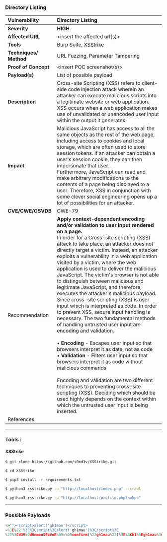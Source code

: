 ### Directory Listing

| Vulnerability          | Directory Listing                                                                                                                                                                                                                                                                                                                                                                                                                                                                                                                                                                                                                                                                                                                                                                                                                                                                                                                                                                                                                                                                                                                                                                                                                          |
|:---------------------- |:------------------------------------------------------------------------------------------------------------------------------------------------------------------------------------------------------------------------------------------------------------------------------------------------------------------------------------------------------------------------------------------------------------------------------------------------------------------------------------------------------------------------------------------------------------------------------------------------------------------------------------------------------------------------------------------------------------------------------------------------------------------------------------------------------------------------------------------------------------------------------------------------------------------------------------------------------------------------------------------------------------------------------------------------------------------------------------------------------------------------------------------------------------------------------------------------------------------------------------------ |
| **Severity**           | **HIGH**                                                                                                                                                                                                                                                                                                                                                                                                                                                                                                                                                                                                                                                                                                                                                                                                                                                                                                                                                                                                                                                                                                                                                                                                                                   |
| **Affected URL**       | <insert the affected url\(s\)>                                                                                                                                                                                                                                                                                                                                                                                                                                                                                                                                                                                                                                                                                                                                                                                                                                                                                                                                                                                                                                                                                                                                                                                                             |
| **Tools**              | Burp Suite, [XSStrike](https://github.com/gh1mau/vapt/blob/main/poc/directory_listing.md#xsstrike)                                                                                                                                                                                                                                                                                                                                                                                                                                                                                                                                                                                                                                                                                                                                                                                                                                                                                                                                                                                                                                                                                                                                         |
| **Techniques/ Method** | URL Fuzzing, Parameter Tampering                                                                                                                                                                                                                                                                                                                                                                                                                                                                                                                                                                                                                                                                                                                                                                                                                                                                                                                                                                                                                                                                                                                                                                                                           |
| **Proof of Concept**   | <insert POC screenshot\(s\)>                                                                                                                                                                                                                                                                                                                                                                                                                                                                                                                                                                                                                                                                                                                                                                                                                                                                                                                                                                                                                                                                                                                                                                                                               |
| **Payload\(s\)**       | List of possible payload                                                                                                                                                                                                                                                                                                                                                                                                                                                                                                                                                                                                                                                                                                                                                                                                                                                                                                                                                                                                                                                                                                                                                                                                                   |
| **Description**        | Cross\-site Scripting \(XSS\) refers to client\-side code injection attack wherein an attacker can execute malicious scripts into a legitimate website or web application\. XSS occurs when a web application makes use of unvalidated or unencoded user input within the output it generates\.                                                                                                                                                                                                                                                                                                                                                                                                                                                                                                                                                                                                                                                                                                                                                                                                                                                                                                                                            |
| **Impact**             | Malicious JavaScript has access to all the same objects as the rest of the web page, including access to cookies and local storage, which are often used to store session tokens. If an attacker can obtain a user's session cookie, they can then impersonate that user.<br/>Furthermore, JavaScript can read and make arbitrary modifications to the contents of a page being displayed to a user\. Therefore, XSS in conjunction with some clever social engineering opens up a lot of possibilities for an attacker\.                                                                                                                                                                                                                                                                                                                                                                                                                                                                                                                                                                                                                                                                                                                  |
| **CVE/CWE/OSVDB**      | CWE\-79                                                                                                                                                                                                                                                                                                                                                                                                                                                                                                                                                                                                                                                                                                                                                                                                                                                                                                                                                                                                                                                                                                                                                                                                                                    |
| Recommendation         | **Apply context\-dependent encoding and/or validation to user input rendered on a page.**<br/>In order for a Cross\-site scripting \(XSS\) attack to take place, an attacker does not directly target a victim\. Instead, an attacker exploits a vulnerability in a web application visited by a victim, where the web application is used to deliver the malicious JavaScript\. The victim's browser is not able to distinguish between malicious and legitimate JavaScript, and therefore, executes the attacker's malicious payload\. <br/> Since cross\-site scripting \(XSS\) is user input which is interpreted as code\. In order to prevent XSS, secure input handling is necessary\. The two fundamental methods of handling untrusted user input are encoding and validation\. <br/><br/> • **Encoding** - Escapes user input so that browsers interpret it as data, not as code <br/>• **Validation** \- Filters user input so that browsers interpret it as code without malicious commands <br/><br/>Encoding and validation are two different techniques to preventing cross\-site scripting \(XSS\)\. Deciding which should be used highly depends on the context within which the untrusted user input is being inserted\. |
| References             |                                                                                                                                                                                                                                                                                                                                                                                                                                                                                                                                                                                                                                                                                                                                                                                                                                                                                                                                                                                                                                                                                                                                                                                                                                            |

---

### Tools :

#### XSStrike

```bash
$ git clone https://github.com/s0md3v/XSStrike.git

$ cd XSStrike

$ pip3 install -r requirements.txt

$ python3 xsstrike.py -u "http://localhost/index.php" --crawl

$ python3 xsstrike.py -u "http://localhost/profile.php?nokp="
```



---



### Possible Payloads

```javascript
=>"'><script>alert('gh1mau')</script>
=%3E%22'%3E%3Cscript%3Ealert('gh1mau')%3C/script%3E 
%22%3Cd3V%0dOnmouSEoVeR%09=%09confirm(%22gh1mau%22)%3E%3Ch1%3Egh1mau%3C/h1%3E
```


